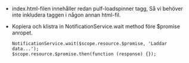 - index.html-filen innehåller redan pulf-loadspinner tagg, Så vi behöver inte inkludera taggen
    i någon annan html-fil.
    
- Kopiera och klistra in NotificationService.wait method före $promise anropet. 
    
      NotificationService.wait($scope.resource.$promise, 'Laddar data...');
      $scope.resource.$promise.then(function (response) {});
